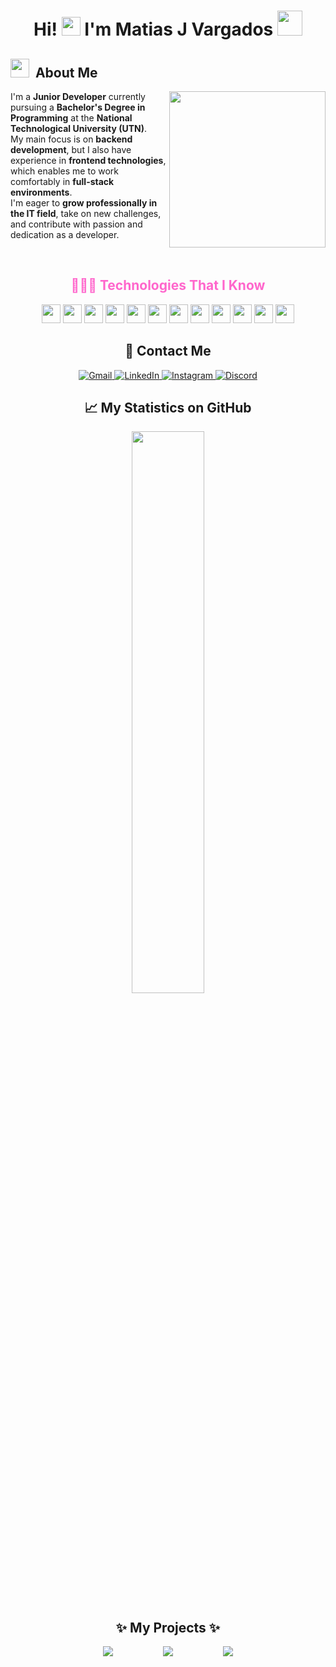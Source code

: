 <h1 align="center">
  Hi! <img src="https://media.giphy.com/media/hvRJCLFzcasrR4ia7z/giphy.gif" width="30px"> I'm Matias J Vargados 
  <img src="https://i.pinimg.com/originals/66/36/d3/6636d37ba22a391c6353b1436a81f656.gif" width="40px">
</h1>



<h2><img src="https://i.pinimg.com/originals/a2/38/d2/a238d2916547ae1aa1738c7e134385e0.gif" width="30px"> &nbsp;About Me</h2>

<picture>
  <img align="right" src="https://i.giphy.com/qgQUggAC3Pfv687qPC.webp" width="250px">
</picture>

<p>
  I'm a <strong>Junior Developer</strong> currently pursuing a <strong>Bachelor's Degree in Programming</strong> at the <strong>National Technological University (UTN)</strong>.<br>
  My main focus is on <strong>backend development</strong>, but I also have experience in <strong>frontend technologies</strong>, which enables me to work comfortably in <strong>full-stack environments</strong>.<br>
  I'm eager to <strong>grow professionally in the IT field</strong>, take on new challenges, and contribute with passion and dedication as a developer.
</p>

<br>

<h2 align="center" style="color:#ff66cc;">👨🏻‍💻 Technologies That I Know</h2>

<p align="center">
  <img src="https://cdn.jsdelivr.net/gh/devicons/devicon@latest/icons/vscode/vscode-original.svg" width="30" />
  <img src="https://cdn.jsdelivr.net/gh/devicons/devicon@latest/icons/git/git-original.svg" width="30" />
  <img src="https://cdn.jsdelivr.net/gh/devicons/devicon@latest/icons/github/github-original.svg" width="30" />
  <img src="https://cdn.jsdelivr.net/gh/devicons/devicon@latest/icons/mysql/mysql-original-wordmark.svg" width="30" />
  <img src="https://cdn.jsdelivr.net/gh/devicons/devicon@latest/icons/mongodb/mongodb-original-wordmark.svg" width="30" />
  <img src="https://cdn.jsdelivr.net/gh/devicons/devicon@latest/icons/python/python-original.svg" width="30" />
  <img src="https://cdn.jsdelivr.net/gh/devicons/devicon@latest/icons/java/java-original.svg" width="30" />
  <img src="https://cdn.jsdelivr.net/gh/devicons/devicon@latest/icons/html5/html5-original.svg" width="30" />
  <img src="https://cdn.jsdelivr.net/gh/devicons/devicon@latest/icons/css3/css3-original.svg" width="30" />
  <img src="https://cdn.jsdelivr.net/gh/devicons/devicon@latest/icons/javascript/javascript-original.svg" width="30" />
  <img src="https://cdn.jsdelivr.net/gh/devicons/devicon@latest/icons/nodejs/nodejs-original.svg" width="30" />
  <img src="https://cdn.jsdelivr.net/gh/devicons/devicon@latest/icons/selenium/selenium-original.svg" width="30" />
</p>

<h2 align="center">📩 Contact Me</h2>

<p align="center">
  <a href="mailto:mativargados@gmail.com?subject=Hi%20Mati%20,%20nice%20to%20meet%20you!">
    <img src="https://img.shields.io/badge/-Gmail-c14438?style=flat&logo=Gmail&logoColor=white" alt="Gmail" />
  </a>
  <a href="https://www.linkedin.com/in/matias-vargados-5b02a3357/">
    <img src="https://img.shields.io/badge/-LinkedIn-blue?style=flat&logo=Linkedin&logoColor=white" alt="LinkedIn" />
  </a>
  <a href="https://www.instagram.com/mati_vargados/">
    <img src="https://img.shields.io/badge/-Instagram-c13584?style=flat&labelColor=c13584&logo=instagram&logoColor=white" alt="Instagram" />
  </a>
  <a href="https://discord.com/channels/@me/696998447097577482")>
    <img src="https://img.shields.io/badge/-Discord-5865F2?style=flat&logo=discord&logoColor=white" alt="Discord" />
  </a>
</p>


<h2 align="center">📈 My Statistics on GitHub</h2>
<p align="center">
  <img width="48%" src="https://github-readme-streak-stats.herokuapp.com/?user=MatiVargados&theme=tokyonight" />
</p>


<h2 align="center">✨ My Projects ✨</h2>
<p align="center" style="display: flex; flex-wrap: wrap; justify-content: center; gap: 5pc;">
  <a href="https://github.com/Keruza3/Logo_Land_Game">
    <img src="https://github-readme-stats.vercel.app/api/pin/?username=Keruza3&repo=Logo_Land_Game&theme=tokyonight" />
  </a>
  <a href="https://github.com/MatiVargados/bot-ig-unfollowers">
    <img src="https://github-readme-stats.vercel.app/api/pin/?username=MatiVargados&repo=bot-ig-unfollowers&theme=tokyonight" />
  </a>
  <a href="https://github.com/MatiVargados/matrix-text">
    <img src="https://github-readme-stats.vercel.app/api/pin/?username=MatiVargados&repo=matrix-text&theme=tokyonight" />
  </a>
</p>




                                                     
          
          
